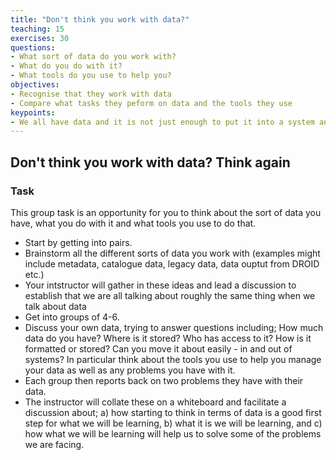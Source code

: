 ```yaml
---
title: "Don't think you work with data?"
teaching: 15
exercises: 30
questions:
- What sort of data do you work with? 
- What do you do with it? 
- What tools do you use to help you?
objectives:
- Recognise that they work with data
- Compare what tasks they peform on data and the tools they use
keypoints:
- We all have data and it is not just enough to put it into a system and forget about it
---
```


## Don't think you work with data? Think again

### Task

This group task is an opportunity for you to think about the sort of data you have, what you do with it and what tools you use to do that.

- Start by getting into pairs.
- Brainstorm all the different sorts of data you work with (examples might include metadata, catalogue data, legacy data, data ouptut from DROID etc.)
- Your intstructor will gather in these ideas and lead a discussion to establish that we are all talking about roughly the same thing when we talk about data
- Get into groups of 4-6. 
- Discuss your own data, trying to answer questions including; How much data do you have? Where is it stored? Who has access to it? How is it formatted or stored? Can you move it about easily - in and out of systems? In particular think about the tools you use to help you manage your data as well as any problems you have with it.
- Each group then reports back on two problems they have with their data.
- The instructor will collate these on a whiteboard and facilitate a discussion about; a) how starting to think in terms of data is a good first step for what we will be learning, b) what it is we will be learning, and c) how what we will be learning will help us to solve some of the problems we are facing.
